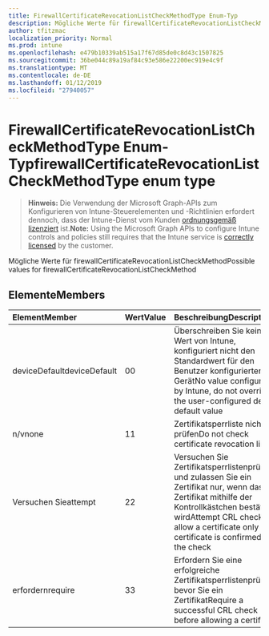 ```yaml
---
title: FirewallCertificateRevocationListCheckMethodType Enum-Typ
description: Mögliche Werte für firewallCertificateRevocationListCheckMethod
author: tfitzmac
localization_priority: Normal
ms.prod: intune
ms.openlocfilehash: e479b10339ab515a17f67d85de0c8d43c1507825
ms.sourcegitcommit: 36be044c89a19af84c93e586e22200ec919e4c9f
ms.translationtype: MT
ms.contentlocale: de-DE
ms.lasthandoff: 01/12/2019
ms.locfileid: "27940057"
---
```

# <a name="firewallcertificaterevocationlistcheckmethodtype-enum-type"></a><span data-ttu-id="cd751-103">FirewallCertificateRevocationListCheckMethodType Enum-Typ</span><span class="sxs-lookup"><span data-stu-id="cd751-103">firewallCertificateRevocationListCheckMethodType enum type</span></span>

> <span data-ttu-id="cd751-104">**Hinweis:** Die Verwendung der Microsoft Graph-APIs zum Konfigurieren von Intune-Steuerelementen und -Richtlinien erfordert dennoch, dass der Intune-Dienst vom Kunden [ordnungsgemäß lizenziert](https://go.microsoft.com/fwlink/?linkid=839381) ist.</span><span class="sxs-lookup"><span data-stu-id="cd751-104">**Note:** Using the Microsoft Graph APIs to configure Intune controls and policies still requires that the Intune service is [correctly licensed](https://go.microsoft.com/fwlink/?linkid=839381) by the customer.</span></span>

<span data-ttu-id="cd751-105">Mögliche Werte für firewallCertificateRevocationListCheckMethod</span><span class="sxs-lookup"><span data-stu-id="cd751-105">Possible values for firewallCertificateRevocationListCheckMethod</span></span>
## <a name="members"></a><span data-ttu-id="cd751-106">Elemente</span><span class="sxs-lookup"><span data-stu-id="cd751-106">Members</span></span>
|<span data-ttu-id="cd751-107">Element</span><span class="sxs-lookup"><span data-stu-id="cd751-107">Member</span></span>|<span data-ttu-id="cd751-108">Wert</span><span class="sxs-lookup"><span data-stu-id="cd751-108">Value</span></span>|<span data-ttu-id="cd751-109">Beschreibung</span><span class="sxs-lookup"><span data-stu-id="cd751-109">Description</span></span>|
|:---|:---|:---|
|<span data-ttu-id="cd751-110">deviceDefault</span><span class="sxs-lookup"><span data-stu-id="cd751-110">deviceDefault</span></span>|<span data-ttu-id="cd751-111">0</span><span class="sxs-lookup"><span data-stu-id="cd751-111">0</span></span>|<span data-ttu-id="cd751-112">Überschreiben Sie keinen Wert von Intune, konfiguriert nicht den Standardwert für den Benutzer konfigurierten Gerät</span><span class="sxs-lookup"><span data-stu-id="cd751-112">No value configured by Intune, do not override the user-configured device default value</span></span>|
|<span data-ttu-id="cd751-113">n/v</span><span class="sxs-lookup"><span data-stu-id="cd751-113">none</span></span>|<span data-ttu-id="cd751-114">1</span><span class="sxs-lookup"><span data-stu-id="cd751-114">1</span></span>|<span data-ttu-id="cd751-115">Zertifikatsperrliste nicht prüfen</span><span class="sxs-lookup"><span data-stu-id="cd751-115">Do not check certificate revocation list</span></span>|
|<span data-ttu-id="cd751-116">Versuchen Sie</span><span class="sxs-lookup"><span data-stu-id="cd751-116">attempt</span></span>|<span data-ttu-id="cd751-117">2</span><span class="sxs-lookup"><span data-stu-id="cd751-117">2</span></span>|<span data-ttu-id="cd751-118">Versuchen Sie Zertifikatsperrlistenprüfung und zulassen Sie ein Zertifikat nur, wenn das Zertifikat mithilfe der Kontrollkästchen bestätigt wird</span><span class="sxs-lookup"><span data-stu-id="cd751-118">Attempt CRL check and allow a certificate only if the certificate is confirmed by the check</span></span>|
|<span data-ttu-id="cd751-119">erfordern</span><span class="sxs-lookup"><span data-stu-id="cd751-119">require</span></span>|<span data-ttu-id="cd751-120">3</span><span class="sxs-lookup"><span data-stu-id="cd751-120">3</span></span>|<span data-ttu-id="cd751-121">Erfordern Sie eine erfolgreiche Zertifikatsperrlistenprüfung, bevor Sie ein Zertifikat</span><span class="sxs-lookup"><span data-stu-id="cd751-121">Require a successful CRL check before allowing a certificate</span></span>|



